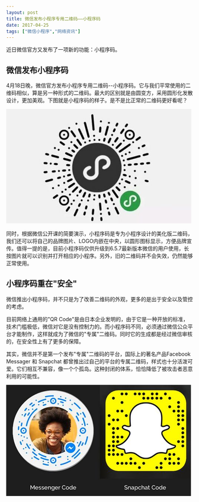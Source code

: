 ```yaml
---
layout: post
title: 微信发布小程序专用二维码——小程序码
date: 2017-04-25
tags: ["微信小程序","网络资讯"]
---
```


近日微信官方又发布了一项新的功能：小程序码。

## 微信发布小程序码

4月18日晚，微信官方发布小程序专用二维码--小程序码。它与我们平常使用的二维码相似，算是另一种形式的二维码。最大的区别就是由圆变方，采用圆形化发散设计，更加美观。下图就是小程序码的样子。是不是比正常的二维码更好看呢？

![](imgs/p560_1.jpg)

同时，根据微信公开课的简要演示，小程序码是专为小程序设计的美化版二维码，我们还可以将自己的品牌图片、LOGO内嵌在中央，以圆形图标显示，方便品牌宣传。值得一提的是，目前小程序码仅供升级到6.5.7最新版本微信的用户使用，长按图片就可以识别并打开相应的小程序。另外，旧的二维码并不会失效，仍然能够正常使用。

## 小程序码重在"安全"

微信推出小程序码，并不只是为了改善二维码的外观，更多的是出于安全以及管控的考虑。

目前网络上通用的"QR Code"是由日本企业发明的，由于它是一种开放的标准，技术门槛极低，微信对它是没有控制力的。而小程序码不同，必须通过微信公众平台才能制作，这样就成为了微信的"专属"二维码。同时它的生成都是经过微信审核的，在安全性上有了更多的保障。

其实，微信并不是第一个发布"专属"二维码的平台，国际上的著名产品Facebook Messager 和 Snapchat 都曾推出过自己的平台的专属二维码，样式也十分活泼可爱。它们相互不兼容，像一个个孤岛。这种封闭的体系，恰恰降低了被攻击者恶意利用的可能性。

![](imgs/p560_2.jpg)